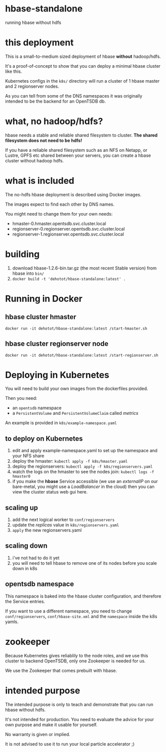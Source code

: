# hbase-standalone
running hbase without hdfs

# this deployment
This is a small-to-medium sized deployment of hbase **without** hadoop/hdfs.

It's a proof-of-concept to show that you can deploy a minimal hbase cluster like this.

Kubernetes configs in the `k8s/` directory will run a cluster of 1 hbase master and 2 regionserver nodes.

As you can tell from some of the DNS namespaces it was originally intended to be the backend for an OpenTSDB db.

# what, no hadoop/hdfs?
hbase needs a stable and reliable shared filesystem to cluster. **The shared filesystem does not need to be hdfs!**

If you have a reliable shared filesystem such as an NFS on Netapp, or Lustre, GPFS etc shared between your servers, you can create a hbase cluster without hadoop hdfs.

# what is included
The no-hdfs hbase deployment is described using Docker images.

The images expect to find each other by DNS names.

You might need to change them for your own needs:
* hmaster-0.hmaster.opentsdb.svc.cluster.local
* regionserver-0.regionserver.opentsdb.svc.cluster.local
* regionserver-1.regionserver.opentsdb.svc.cluster.local

# building
1. download hbase-1.2.6-bin.tar.gz (the most recent Stable version) from hbase into `bin/`
2. `docker build -t 'dehotot/hbase-standalone:latest' .`

# Running in Docker
## hbase cluster hmaster
`docker run -it dehotot/hbase-standalone:latest /start-hmaster.sh`

## hbase cluster regionserver node
`docker run -it dehotot/hbase-standalone:latest /start-regionserver.sh`

# Deploying in Kubernetes
You will need to build your own images from the dockerfiles provided.

Then you need:
* an `opentsdb` namespace
* a `PersistentVolume` and `PersistentVolumeClaim` called *metrics*

An example is provided in `k8s/example-namespace.yaml`

## to deploy on Kubernetes
1. edit and apply example-namespace.yaml to set up the namespace and your NFS share
2. deploy the hmaster: `kubectl apply -f k8s/hmaster.yaml`
3. deploy the regionservers: `kubectl apply -f k8s/regionservers.yaml`
4. watch the logs on the hmaster to see the nodes join: `kubectl logs -f hmaster0`
5. if you make the **hbase** Service accessible (we use an *externalIP* on our bare-metal, you might use a *LoadBalancer* in the cloud) then you can view the cluster status web gui here.

## scaling up
1. add the next logical worker to `conf/regionservers`
2. update the *replicas* value in `k8s/regionservers.yaml`
3. `apply` the new regionservers.yaml

## scaling down
1. i've not had to do it yet
2. you will need to tell hbase to remove one of its nodes before you scale down in k8s

## opentsdb namespace
This namespace is baked into the hbase cluster configuration, and therefore the Service entries.

If you want to use a different namespace, you need to change `conf/regionservers`, `conf/hbase-site.xml` and the `namespace` inside the k8s yamls.

# zookeeper
Because Kubernetes gives reliablily to the node roles, and we use this cluster to backend OpenTSDB, only one Zookeeper is needed for us.

We use the Zookeeper that comes prebuilt with hbase.


# intended purpose
The intended purpose is only to teach and demonstrate that you can run hbase without hdfs.

It's not intended for production. You need to evaluate the advice for your own purpose and make it usable for yourself.

No warranty is given or implied.

It is not advised to use it to run your local particle accelerator ;)
